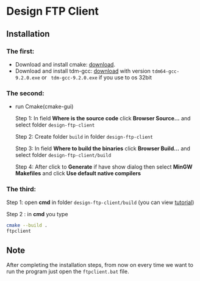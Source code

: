 # Design FTP Client 


## Installation

### The first:
- Download and install cmake: [download](https://cmake.org/download).
- Download and install tdm-gcc: [download](https://jmeubank.github.io/tdm-gcc/download/) with version ```tdm64-gcc-9.2.0.exe```
or ``` tdm-gcc-9.2.0.exe``` if you use to os 32bit

### The second:

- run Cmake(cmake-gui)

    Step 1: In field **Where is the source code** click **Browser Source...** and select folder `design-ftp-client`
    
    Step 2: Create folder `build` in folder `design-ftp-client`

    Step 3: In field **Where to build the binaries** click **Browser Build...** and select folder `design-ftp-client/build`

    Step 4: After click to **Generate** if have show dialog then select **MinGW Makefiles** and click **Use default native compilers**

### The third:

Step 1: open **cmd** in folder `design-ftp-client/build` (you can view [tutorial](https://www.youtube.com/watch?v=bgSSJQolR0E))

Step 2 : in **cmd** you type
```bash
cmake --build .
ftpclient
```
## Note

After completing the installation steps, from now on every time we want to run the program just open the `ftpclient.bat` file.